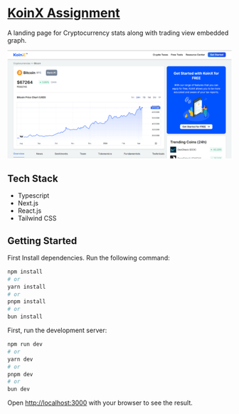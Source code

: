 # [KoinX Assignment](https://koinx-assignment-sanchit.vercel.app/bitcoin)

A landing page for Cryptocurrency stats along with trading view embedded graph.

[![KoinX-Assignment](./public/prod.png)](https://koinx-assignment-sanchit.vercel.app/bitcoin)

## Tech Stack

- Typescript
- Next.js
- React.js
- Tailwind CSS

## Getting Started

First Install dependencies. Run the following command:

```bash
npm install
# or
yarn install
# or
pnpm install
# or
bun install
```

First, run the development server:

```bash
npm run dev
# or
yarn dev
# or
pnpm dev
# or
bun dev
```

Open [http://localhost:3000](http://localhost:3000) with your browser to see the result.
